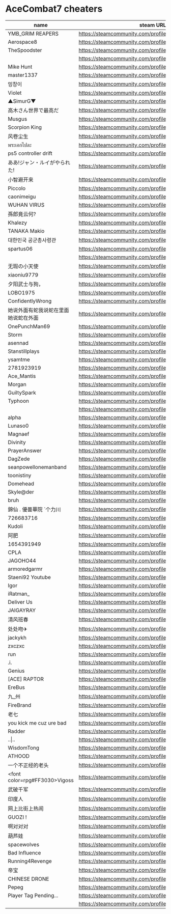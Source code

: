 # AceCombat7 cheaters

| name | steam URL |
| ------ | ------ |
| YMB_GRIM REAPERS | https://steamcommunity.com/profiles/76561199501593849 |
| Aerospace8 | https://steamcommunity.com/profiles/76561198117229678 |
| TheSpoodster | https://steamcommunity.com/profiles/76561198220391076 |
|  | https://steamcommunity.com/profiles/76561198943227563 |
| Mike Hunt | https://steamcommunity.com/profiles/76561199489780880 |
| master1337 | https://steamcommunity.com/profiles/76561198107387037 |
| 밍창이 | https://steamcommunity.com/profiles/76561198145619796 |
| Violet | https://steamcommunity.com/profiles/76561199140082027 |
| ▲SimurG▼ | https://steamcommunity.com/profiles/76561199401367551 |
| 高木さん世界で最高だ | https://steamcommunity.com/profiles/76561199025138813 |
| Musgus | https://steamcommunity.com/profiles/76561198859884192 |
| Scorpion King | https://steamcommunity.com/profiles/76561198038827316 |
| 风卷尘生 | https://steamcommunity.com/profiles/76561199474926894 |
| พระเอกไปละ | https://steamcommunity.com/profiles/76561198398157745 |
| ps5 controller drift | https://steamcommunity.com/profiles/76561199227155475 |
| ああ!ジャン・ルイがやられた! | https://steamcommunity.com/profiles/76561198301029341 |
| 小智避开来 | https://steamcommunity.com/profiles/76561198075692143 |
| Piccolo | https://steamcommunity.com/profiles/76561198817889927 |
| caonimeigu | https://steamcommunity.com/profiles/76561199361973029 |
| WUHAN VIRUS | https://steamcommunity.com/profiles/76561199304050583 |
| 孫郎竟云何? | https://steamcommunity.com/profiles/76561198953392478 |
| Khalezy | https://steamcommunity.com/profiles/76561199150963881 |
| TANAKA Makio | https://steamcommunity.com/profiles/76561199036761417 |
| 대한민국 공군총사령관 | https://steamcommunity.com/profiles/76561198963991931 |
| spartus06 | https://steamcommunity.com/profiles/76561198304384143 |
|  | https://steamcommunity.com/profiles/76561198150304103 |
| 无瑕の小天使 | https://steamcommunity.com/profiles/76561199158658113 |
| xiaoniu9779 | https://steamcommunity.com/profiles/76561199136741664 |
| 夕阳武士与狗， | https://steamcommunity.com/profiles/76561198294378412 |
| LOBO1975 | https://steamcommunity.com/profiles/76561198143645427 |
| ConfidentlyWrong | https://steamcommunity.com/profiles/76561198982424786 |
| 她说外面有蛇我说蛇在里面她说蛇在外面 | https://steamcommunity.com/profiles/76561199535817299 |
| OnePunchMan69 | https://steamcommunity.com/profiles/76561198177980518 |
| Storm | https://steamcommunity.com/profiles/76561198917360011 |
| asennad | https://steamcommunity.com/profiles/76561199465912684 |
| Stanstillplays | https://steamcommunity.com/profiles/76561198429941928 |
| ysamtme | https://steamcommunity.com/profiles/76561198076214633 |
| 2781923919 | https://steamcommunity.com/profiles/76561199168111744 |
| Ace_Mantis | https://steamcommunity.com/profiles/76561198301721995 |
| Morgan | https://steamcommunity.com/profiles/76561199245272853 |
| GuiltySpark | https://steamcommunity.com/profiles/76561199507205763 |
| Typhoon | https://steamcommunity.com/profiles/76561199363114608 |
|  | https://steamcommunity.com/profiles/76561198396903167 |
| alpha | https://steamcommunity.com/profiles/76561198319585202 |
| Lunaso0 | https://steamcommunity.com/profiles/76561198046742690 |
| Magnaef | https://steamcommunity.com/profiles/76561199433034628 |
| Divinity | https://steamcommunity.com/profiles/76561198036859894 |
| PrayerAnswer | https://steamcommunity.com/profiles/76561199216430196 |
| DagZede | https://steamcommunity.com/profiles/76561198127073615 |
| seanpowellonemanband | https://steamcommunity.com/profiles/76561198854660782 |
| toonistiny | https://steamcommunity.com/profiles/76561199378969003 |
| Domehead | https://steamcommunity.com/profiles/76561198012246719 |
| Skyle@der | https://steamcommunity.com/profiles/76561198829863126 |
| bruh | https://steamcommunity.com/profiles/76561198818703363 |
| 錦仙 . 優曇華院 `个力川 | https://steamcommunity.com/profiles/76561199438934867 |
| 726683716 | https://steamcommunity.com/profiles/76561198281111612 |
| Kudoli | https://steamcommunity.com/profiles/76561198223744704 |
| 阿肥 | https://steamcommunity.com/profiles/76561198892725495 |
| 1654391949 | https://steamcommunity.com/profiles/76561199071839304 |
| CPLA | https://steamcommunity.com/profiles/76561199390199106 |
| JAGOHO44 | https://steamcommunity.com/profiles/76561199310017870 |
| armoredgarmr | https://steamcommunity.com/profiles/76561198077024574 |
| Staeni92 Youtube | https://steamcommunity.com/profiles/76561199412285976 |
| Igor | https://steamcommunity.com/profiles/76561198990544647 |
| iRatman_ | https://steamcommunity.com/profiles/76561198092502120 |
| Deliver Us | https://steamcommunity.com/profiles/76561198043433411 |
| JAIGAYRAY | https://steamcommunity.com/profiles/76561198030697690 |
| 清风班春 | https://steamcommunity.com/profiles/76561198938976695 |
| 处处吻✈ | https://steamcommunity.com/profiles/76561198980204295 |
| jackykh | https://steamcommunity.com/profiles/76561198083979694 |
| zxczxc | https://steamcommunity.com/profiles/76561198081430238 |
| run | https://steamcommunity.com/profiles/76561199048027117 |
| .i. | https://steamcommunity.com/profiles/76561198107896591 |
| Genius | https://steamcommunity.com/profiles/76561198839646162 |
| [ACE] RAPTOR | https://steamcommunity.com/profiles/76561198073103373 |
| EreBus | https://steamcommunity.com/profiles/76561198209173436 |
| 九_州 | https://steamcommunity.com/profiles/76561198973679329 |
| FireBrand | https://steamcommunity.com/profiles/76561198026289985 |
| 老七 | https://steamcommunity.com/profiles/76561199070000800 |
| you kick me cuz ure bad | https://steamcommunity.com/profiles/76561199086244180 |
| Radder | https://steamcommunity.com/profiles/76561198084874424 |
| ..&#124;.. | https://steamcommunity.com/profiles/76561198108197134 |
| WisdomTong | https://steamcommunity.com/profiles/76561198407886594 |
| ATHOOD | https://steamcommunity.com/profiles/76561198101337488 |
| 一个不正经的老头 | https://steamcommunity.com/profiles/76561198851216499 |
| &lt;font color=rpg#FF3030&gt;Vigoss | https://steamcommunity.com/profiles/76561198078057512 |
| 武破千军 | https://steamcommunity.com/profiles/76561198076137075 |
| 印度人 | https://steamcommunity.com/profiles/76561199032447430 |
| 网上比街上热闹 | https://steamcommunity.com/profiles/76561199028490431 |
| GUOZI ! | https://steamcommunity.com/profiles/76561198445457868 |
| 啊对对对 | https://steamcommunity.com/profiles/76561198368034387 |
| 葫芦娃 | https://steamcommunity.com/profiles/76561199116012716 |
| spacewolves | https://steamcommunity.com/profiles/76561198176636826 |
| Bad Influence | https://steamcommunity.com/profiles/76561199201981441 |
| Running4Revenge | https://steamcommunity.com/profiles/76561198080498773 |
| 帝宝 | https://steamcommunity.com/profiles/76561199214277508 |
| CHINESE DRONE | https://steamcommunity.com/profiles/76561199247196637 |
| Pepeg | https://steamcommunity.com/profiles/76561198161141089 |
| Player Tag Pending... | https://steamcommunity.com/profiles/76561198035733380 |
|  | https://steamcommunity.com/profiles/76561198027532793 |
